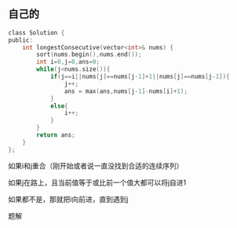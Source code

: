 ## 自己的

```c
class Solution {
public:
    int longestConsecutive(vector<int>& nums) {
        sort(nums.begin(),nums.end());
        int i=0,j=0,ans=0;
        while(j<nums.size()){
            if(j==i||nums[j]==nums[j-1]+1||nums[j]==nums[j-1]){
                j++;
                ans = max(ans,nums[j-1]-nums[i]+1);
            }
            else{
                i++;
            }
        }
        return ans;
    }
};
```

如果i和j重合（刚开始或者说一直没找到合适的连续序列）

如果j在路上，且当前值等于或比前一个值大都可以将j自进1

如果都不是，那就把i向前进，直到遇到j

题解